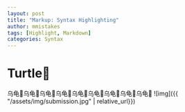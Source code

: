 ```yaml
---
layout: post
title: "Markup: Syntax Highlighting"
author: mmistakes
tags: [Highlight, Markdown]
categories: Syntax
---
```

# Turtle🐢
乌龟🐢乌龟🐢乌龟🐢乌龟🐢乌龟🐢乌龟🐢乌龟🐢乌龟🐢乌龟🐢
![img]({{ "/assets/img/submission.jpg" | relative_url}})